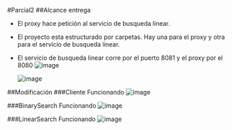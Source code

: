 #Parcial2 
##Alcance entrega

- El proxy hace petición al servicio de busqueda linear.
- El proyecto esta estructurado por carpetas. Hay una para el proxy y otra para el servicio de busqueda linear.
- El servicio de busqueda linear corre por el puerto 8081 y el proxy por el 8080
  ![image](https://github.com/user-attachments/assets/6c2e10d8-8c64-442d-80bb-7705ccf16ffe)

  ![image](https://github.com/user-attachments/assets/80ac3752-e33e-44a4-b87e-53df67bc7a14)

##Modificación
###Cliente Funcionando
![image](https://github.com/user-attachments/assets/0012ac50-fda0-47cc-b4ad-ca298f9ab3f0)

###BinarySearch Funcionando
![image](https://github.com/user-attachments/assets/ff1a5670-c30e-455c-91bb-65fe6741af16)

###LinearSearch Funcionando
![image](https://github.com/user-attachments/assets/7969e487-46d2-49e5-9458-d20dbb085d77)



